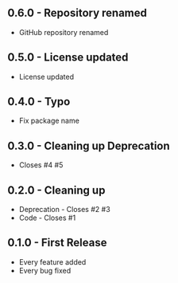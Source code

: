 ## 0.6.0 - Repository renamed
* GitHub repository renamed

## 0.5.0 - License updated
* License updated

## 0.4.0 - Typo
* Fix package name

## 0.3.0 - Cleaning up Deprecation
*  Closes #4 #5

## 0.2.0 - Cleaning up
* Deprecation - Closes #2 #3
* Code - Closes #1

## 0.1.0 - First Release
* Every feature added
* Every bug fixed
